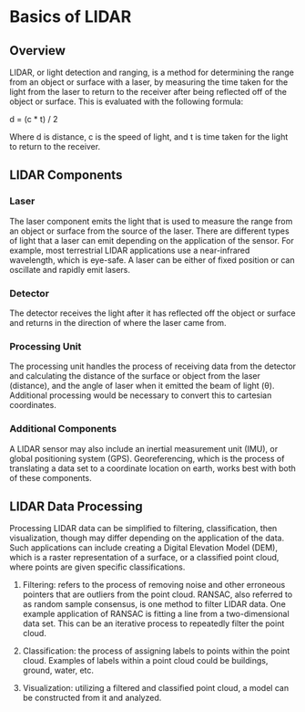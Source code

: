 # Basics of LIDAR

## Overview

LIDAR, or light detection and ranging, is a method for determining the range from an object or surface with a laser, by measuring the time taken for the light from the laser to return to the receiver after being reflected off of the object or surface. This is evaluated with the following formula:

d = (c * t) / 2

Where d is distance, c is the speed of light, and t is time taken for the light to return to the receiver.

## LIDAR Components

### Laser

The laser component emits the light that is used to measure the range from an object or surface from the source of the laser. There are different types of light that a laser can emit depending on the application of the sensor. For example, most terrestrial LIDAR applications use a near-infrared wavelength, which is eye-safe. A laser can be either of fixed position or can oscillate and rapidly emit lasers.

### Detector

The detector receives the light after it has reflected off the object or surface and returns in the direction of where the laser came from.

### Processing Unit

The processing unit handles the process of receiving data from the detector and calculating the distance of the surface or object from the laser (distance), and the angle of laser when it emitted the beam of light (θ). Additional processing would be necessary to convert this to cartesian coordinates.

### Additional Components

A LIDAR sensor may also include an inertial measurement unit (IMU), or global positioning system (GPS). Georeferencing, which is the process of translating a data set to a coordinate location on earth, works best with both of these components.

## LIDAR Data Processing

Processing LIDAR data can be simplified to filtering, classification, then visualization, though may differ depending on the application of the data. Such applications can include creating a Digital Elevation Model (DEM), which is a raster representation of a surface, or a classified point cloud, where points are given specific classifications.

1. Filtering: refers to the process of removing noise and other erroneous pointers that are outliers from the point cloud. RANSAC, also referred to as random sample consensus, is one method to filter LIDAR data. One example application of RANSAC is fitting a line from a two-dimensional data set. This can be an iterative process to repeatedly filter the point cloud.

2. Classification: the process of assigning labels to points within the point cloud. Examples of labels within a point cloud could be buildings, ground, water, etc.

3. Visualization: utilizing a filtered and classified point cloud, a model can be constructed from it and analyzed.
